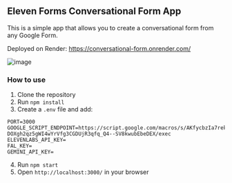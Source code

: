 ## Eleven Forms Conversational Form App

This is a simple app that allows you to create a conversational form from any Google Form.

Deployed on Render: https://conversational-form.onrender.com/

![image](https://github.com/user-attachments/assets/e053bf03-4cc1-4d91-97e0-eef108531fc3)

### How to use

1. Clone the repository
2. Run `npm install`
3. Create a `.env` file and add:
```
PORT=3000
GOOGLE_SCRIPT_ENDPOINT=https://script.google.com/macros/s/AKfycbzIa7rekcqfEHltbl6-DOXgh2qz5gWI4wYrVfg3CGDUjR3qfq_Q4--SV8kwubEbeDEX/exec
ELEVENLABS_API_KEY=
FAL_KEY=
GEMINI_API_KEY=
```
4. Run `npm start`
5. Open `http://localhost:3000/` in your browser


